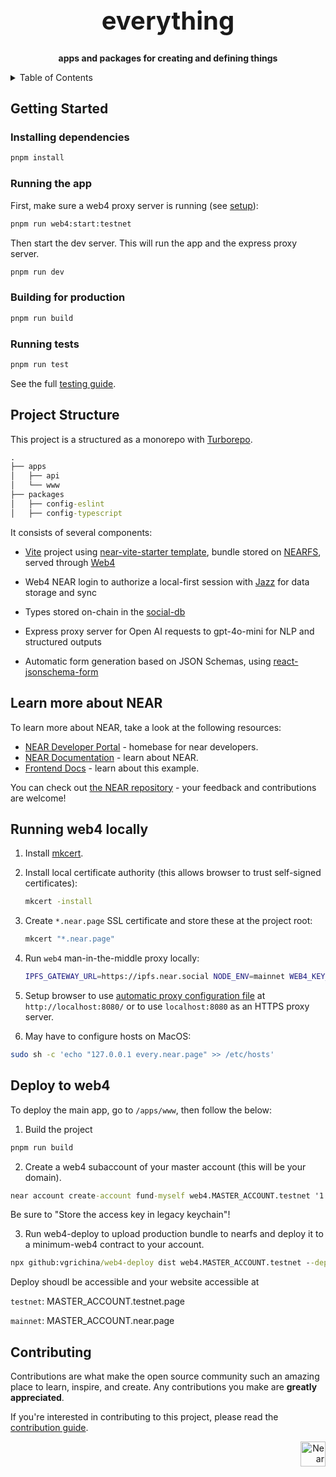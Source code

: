 <!-- markdownlint-disable MD014 -->
<!-- markdownlint-disable MD033 -->
<!-- markdownlint-disable MD041 -->
<!-- markdownlint-disable MD029 -->

<div align="center">

<h1 style="font-size: 2.5rem; font-weight: bold;">everything</h1>

  <p>
    <strong>apps and packages for creating and defining things</strong>
  </p>

</div>

<details>
  <summary>Table of Contents</summary>

- [Getting Started](#getting-started)
  - [Installing dependencies](#installing-dependencies)
  - [Running the app](#running-the-app)
  - [Building for production](#building-for-production)
  - [Running tests](#running-tests)
- [Learn more about NEAR](#learn-more-about-near)
- [Contributing](#contributing)

</details>

## Getting Started

### Installing dependencies

```bash
pnpm install
```

### Running the app

First, make sure a web4 proxy server is running (see [setup](#running-web4-locally)):

```bash
pnpm run web4:start:testnet
```

Then start the dev server. This will run the app and the express proxy server.

```bash
pnpm run dev
```

### Building for production

```bash
pnpm run build
```

### Running tests

```bash
pnpm run test
```

See the full [testing guide](./playwright-tests/README.md).

## Project Structure

This project is a structured as a monorepo with [Turborepo](https://github.com/vercel/turborepo). 

```cmd
.
├── apps
│   ├── api
│   └── www
├── packages
│   ├── config-eslint
│   ├── config-typescript
```

It consists of several components:

- [Vite](https://vitejs.dev/) project using [near-vite-starter template](https://github.com/NEARBuilders/near-vite-start), bundle stored on [NEARFS](https://github.com/vgrichina/nearfs), served through [Web4](https://web4.near.page/)

- Web4 NEAR login to authorize a local-first session with [Jazz](https://jazz.tools/) for data storage and sync

- Types stored on-chain in the [social-db](https://github.com/NearSocial/social-db)

- Express proxy server for Open AI requests to gpt-4o-mini for NLP and structured outputs

- Automatic form generation based on JSON Schemas, using [react-jsonschema-form](https://rjsf-team.github.io/react-jsonschema-form/docs/)

## Learn more about NEAR

To learn more about NEAR, take a look at the following resources:

- [NEAR Developer Portal](https://dev.near.org/) - homebase for near developers.
- [NEAR Documentation](https://docs.near.org) - learn about NEAR.
- [Frontend Docs](https://docs.near.org/build/web3-apps/quickstart) - learn about this example.

You can check out [the NEAR repository](https://github.com/near) - your feedback and contributions are welcome!

## Running web4 locally

1. Install [mkcert](https://mkcert.dev/).
2. Install local certificate authority (this allows browser to trust self-signed certificates):

   ```bash
   mkcert -install
   ```

3. Create `*.near.page` SSL certificate and store these at the project root:

   ```bash
   mkcert "*.near.page"
   ```

4. Run `web4` man-in-the-middle proxy locally:

   ```bash
   IPFS_GATEWAY_URL=https://ipfs.near.social NODE_ENV=mainnet WEB4_KEY_FILE=./_wildcard.near.page-key.pem WEB4_CERT_FILE=./_wildcard.near.page.pem npx web4-near
   ```

5. Setup browser to use [automatic proxy configuration file](https://developer.mozilla.org/en-US/docs/Web/HTTP/Proxy_servers_and_tunneling/Proxy_Auto-Configuration_PAC_file) at `http://localhost:8080/` or to use `localhost:8080` as an HTTPS proxy server.

6. May have to configure hosts on MacOS:

```bash
sudo sh -c 'echo "127.0.0.1 every.near.page" >> /etc/hosts'
```

## Deploy to web4

To deploy the main app, go to `/apps/www`, then follow the below:

1. Build the project

```cmd
pnpm run build
```

2. Create a web4 subaccount of your master account (this will be your domain).

```cmd
near account create-account fund-myself web4.MASTER_ACCOUNT.testnet '1 NEAR' autogenerate-new-keypair save-to-keychain sign-as MASTER_ACCOUNT.testnet network-config testnet sign-with-keychain send`
```

Be sure to "Store the access key in legacy keychain"!

3. Run web4-deploy to upload production bundle to nearfs and deploy it to a minimum-web4 contract to your account.

```cmd
npx github:vgrichina/web4-deploy dist web4.MASTER_ACCOUNT.testnet --deploy-contract --nearfs
```

Deploy shoudl be accessible and your website accessible at

`testnet`: MASTER_ACCOUNT.testnet.page

`mainnet`: MASTER_ACCOUNT.near.page

## Contributing

Contributions are what make the open source community such an amazing place to learn, inspire, and create. Any contributions you make are **greatly appreciated**.

If you're interested in contributing to this project, please read the [contribution guide](./CONTRIBUTING).

<div align="right">
<a href="https://nearbuilders.org" target="_blank">
<img
  src="https://builders.mypinata.cloud/ipfs/QmWt1Nm47rypXFEamgeuadkvZendaUvAkcgJ3vtYf1rBFj"
  alt="Near Builders"
  height="40"
/>
</a>
</div>
